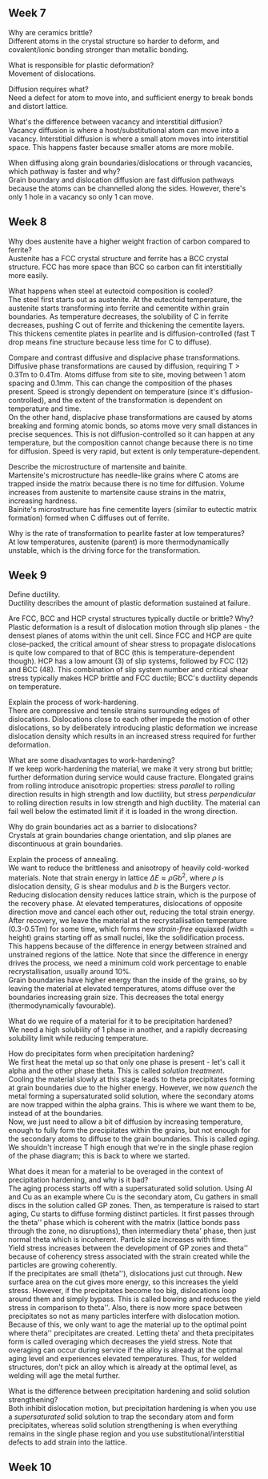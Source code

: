 ## Week 7

Why are ceramics brittle?\
Different atoms in the crystal structure so harder to deform, and covalent/ionic bonding stronger than metallic bonding.

What is responsible for plastic deformation?\
Movement of dislocations.

Diffusion requires what?\
Need a defect for atom to move into, and sufficient energy to break bonds and distort lattice.

What's the difference between vacancy and interstitial diffusion?\
Vacancy diffusion is where a host/substitutional atom can move into a vacancy. Interstitial diffusion is where a small atom moves into interstitial space. This happens faster because smaller atoms are more mobile.

When diffusing along grain boundaries/dislocations or through vacancies, which pathway is faster and why?\
Grain boundary and dislocation diffusion are fast diffusion pathways because the atoms can be channelled along the sides. However, there's only 1 hole in a vacancy so only 1 can move.

## Week 8

Why does austenite have a higher weight fraction of carbon compared to ferrite?\
Austenite has a FCC crystal structure and ferrite has a BCC crystal structure. FCC has more space than BCC so carbon can fit interstitially more easily. 

What happens when steel at eutectoid composition is cooled?\
The steel first starts out as austenite. At the eutectoid temperature, the austenite starts transforming into ferrite and cementite within grain boundaries. As temperature decreases, the solubility of C in ferrite decreases, pushing C out of ferrite and thickening the cementite layers. This thickens cementite plates in pearlite and is diffusion-controlled (fast T drop means fine structure because less time for C to diffuse).

Compare and contrast diffusive and displacive phase transformations.\
Diffusive phase transformations are caused by diffusion, requiring T > 0.3Tm to 0.4Tm. Atoms diffuse from site to site, moving between 1 atom spacing and 0.1mm. This can change the composition of the phases present. Speed is strongly dependent on temperature (since it's diffusion-controlled), and the extent of the transformation is dependent on temperature and time.\
On the other hand, displacive phase transformations are caused by atoms breaking and forming atomic bonds, so atoms move very small distances in precise sequences. This is not diffusion-controlled so it can happen at any temperature, but the composition cannot change because there is no time for diffusion. Speed is very rapid, but extent is only temperature-dependent.

Describe the microstructure of martensite and bainite.\
Martensite's microstructure has needle-like grains where C atoms are trapped inside the matrix because there is no time for diffusion. Volume increases from austenite to martensite cause strains in the matrix, increasing hardness.\
Bainite's microstructure has fine cementite layers (similar to eutectic matrix formation) formed when C diffuses out of ferrite. 

Why is the rate of transformation to pearlite faster at low temperatures?\
At low temperatures, austenite (parent) is more thermodynamically unstable, which is the driving force for the transformation.

## Week 9

Define ductility.\
Ductility describes the amount of plastic deformation sustained at failure.

Are FCC, BCC and HCP crystal structures typically ductile or brittle? Why?\
Plastic deformation is a result of dislocation motion through slip planes - the densest planes of atoms within the unit cell. Since FCC and HCP are quite close-packed, the critical amount of shear stress to propagate dislocations is quite low compared to that of BCC (this is temperature-dependent though). HCP has a low amount (3) of slip systems, followed by FCC (12) and BCC (48). This combination of slip system number and critical shear stress typically makes HCP brittle and FCC ductile; BCC's ductility depends on temperature.

Explain the process of work-hardening.\
There are compressive and tensile strains surrounding edges of dislocations. Dislocations close to each other impede the motion of other dislocations, so by deliberately introducing plastic deformation we increase dislocation density which results in an increased stress required for further deformation.

What are some disadvantages to work-hardening?\
If we keep work-hardening the material, we make it very strong but brittle; further deformation during service would cause fracture. Elongated grains from rolling introduce anisotropic properties: stress *parallel* to rolling direction results in high strength and low ductility, but stress *perpendicular* to rolling direction results in low strength and high ductility. The material can fail well below the estimated limit if it is loaded in the wrong direction.

Why do grain boundaries act as a barrier to dislocations?\
Crystals at grain boundaries change orientation, and slip planes are discontinuous at grain boundaries.

Explain the process of annealing.\
We want to reduce the brittleness and anisotropy of heavily cold-worked materials. Note that strain energy in lattice $\Delta E \approx \rho G b^2$, where $\rho$ is dislocation density, $G$ is shear modulus and $b$ is the Burgers vector. Reducing dislocation density reduces lattice strain, which is the purpose of the recovery phase. At elevated temperatures, dislocations of opposite direction move and cancel each other out, reducing the total strain energy. \
After recovery, we leave the material at the recrystallisation temperature (0.3-0.5Tm) for some time, which forms new *strain-free* equiaxed (width = height) grains starting off as small nuclei, like the solidification process. This happens because of the difference in energy between strained and unstrained regions of the lattice. Note that since the difference in energy drives the process, we need a minimum cold work percentage to enable recrystallisation, usually around 10%.\
Grain boundaries have higher energy than the inside of the grains, so by leaving the material at elevated temperatures, atoms diffuse over the boundaries increasing grain size. This decreases the total energy (thermodynamically favourable).

What do we require of a material for it to be precipitation hardened?\
We need a high solubility of 1 phase in another, and a rapidly decreasing solubility limit while reducing temperature.

How do precipitates form when precipitation hardening?\
We first heat the metal up so that only one phase is present - let's call it alpha and the other phase theta. This is called *solution treatment*.\
Cooling the material slowly at this stage leads to theta precipitates forming at grain boundaries due to the higher energy. However, we now *quench* the metal forming a supersaturated solid solution, where the secondary atoms are now trapped within the alpha grains. This is where we want them to be, instead of at the boundaries.\
Now, we just need to allow a bit of diffusion by increasing temperature, enough to fully form the precipitates within the grains, but not enough for the secondary atoms to diffuse to the grain boundaries. This is called *aging*. We shouldn't increase T high enough that we're in the single phase region of the phase diagram; this is back to where we started.

What does it mean for a material to be overaged in the context of precipitation hardening, and why is it bad?\
The aging process starts off with a supersaturated solid solution. Using Al and Cu as an example where Cu is the secondary atom, Cu gathers in small discs in the solution called GP zones. Then, as temperature is raised to start aging, Cu starts to diffuse forming distinct particles. It first passes through the theta'' phase which is coherent with the matrix (lattice bonds pass through the zone, no disruptions), then intermediary theta' phase, then just normal theta which is incoherent. Particle size increases with time.\
Yield stress increases between the development of GP zones and theta'' because of coherency stress associated with the strain created while the particles are growing coherently.\
If the precipitates are small (theta''), dislocations just cut through. New surface area on the cut gives more energy, so this increases the yield stress. However, if the precipitates become too big, dislocations loop around them and simply bypass. This is called bowing and reduces the yield stress in comparison to theta''. Also, there is now more space between precipitates so not as many particles interfere with dislocation motion.\
Because of this, we only want to age the material up to the optimal point where theta'' precipitates are created. Letting theta' and theta precipitates form is called overaging which decreases the yield stress. Note that overaging can occur during service if the alloy is already at the optimal aging level and experiences elevated temperatures. Thus, for welded structures, don't pick an alloy which is already at the optimal level, as welding will age the metal further.

What is the difference between precipitation hardening and solid solution strengthening?\
Both inhibit dislocation motion, but precipitation hardening is when you use a *supersaturated* solid solution to trap the secondary atom and form precipitates, whereas solid solution strengthening is when everything remains in the single phase region and you use substitutional/interstitial defects to add strain into the lattice.

## Week 10

